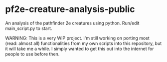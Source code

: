 # pf2e-creature-analysis-public
An analysis of the pathfinder 2e creatures using python.
Run/edit main_script.py to start.

WARNING: This is a very WIP project. I'm still working on porting most (read: almost all) functionalities from my own scripts into this repository, but it will take me a while. I simply wanted to get this out into the internet for people to use before then.